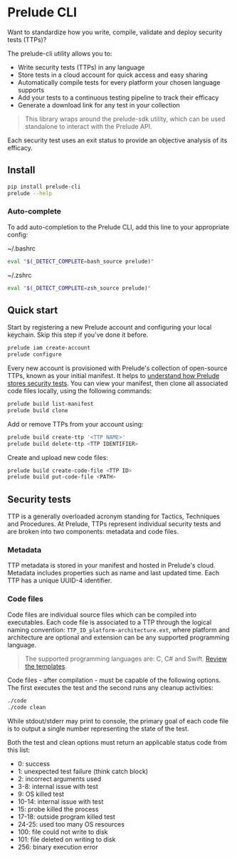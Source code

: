 # Prelude CLI

Want to standardize how you write, compile, validate and deploy security tests (TTPs)?

The prelude-cli utility allows you to:

* Write security tests (TTPs) in any language
* Store tests in a cloud account for quick access and easy sharing
* Automatically compile tests for every platform your chosen language supports
* Add your tests to a continuous testing pipeline to track their efficacy
* Generate a download link for any test in your collection

> This library wraps around the prelude-sdk utility, which can be used standalone to interact with the Prelude API.

Each security test uses an exit status to provide an objective analysis of its efficacy.

## Install

```bash
pip install prelude-cli
prelude --help
```

### Auto-complete

To add auto-completion to the Prelude CLI, add this line to your appropriate config:

~/.bashrc
```zsh
eval "$(_DETECT_COMPLETE=bash_source prelude)"
```

~/.zshrc
```zsh
eval "$(_DETECT_COMPLETE=zsh_source prelude)"
```

## Quick start

Start by registering a new Prelude account and configuring your local keychain. Skip this step if you've done it before.
```zsh
prelude iam create-account
prelude configure
```

Every new account is provisioned with Prelude's collection of open-source TTPs, known as your initial manifest.
It helps to [understand how Prelude stores security tests](#security-tests).
You can view your manifest, then clone all associated code files locally, using the following commands:
```zsh
prelude build list-manifest
prelude build clone
```

Add or remove TTPs from your account using:
```zsh
prelude build create-ttp '<TTP NAME>'
prelude build delete-ttp <TTP IDENTIFIER>
```

Create and upload new code files:
```zsh
prelude build create-code-file <TTP ID>
prelude build put-code-file <PATH>
```

## Security tests

TTP is a generally overloaded acronym standing for Tactics, Techniques and Procedures. At Prelude, TTPs represent individual 
security tests and are broken into two components: metadata and code files.

### Metadata

TTP metadata is stored in your manifest and hosted in Prelude's cloud. Metadata includes properties such as name
and last updated time. Each TTP has a unique UUID-4 identifier.

### Code files

Code files are individual source files which can be compiled into executables. Each code file is associated to a TTP 
through the logical naming convention: ```TTP_ID_platform-architecture.ext```, where platform and architecture are optional and extension can be any supported programming language.

> The supported programming languages are: C, C# and Swift. [Review the templates](prelude_cli/templates).

Code files - after compilation - must be capable of the following options. The first executes the test and the 
second runs any cleanup activities:
```zsh
./code
./code clean
```

While stdout/stderr may print to console, the primary goal of each code file is to output a single number representing
the state of the test. 

Both the test and clean options must return an applicable status code from this list:

* 0: success
* 1: unexpected test failure (think catch block)
* 2: incorrect arguments used
* 3-8: internal issue with test
* 9: OS killed test
* 10-14: internal issue with test
* 15: probe killed the process
* 17-18: outside program killed test
* 24-25: used too many OS resources
* 100: file could not write to disk
* 101: file deleted on writing to disk
* 256: binary execution error
